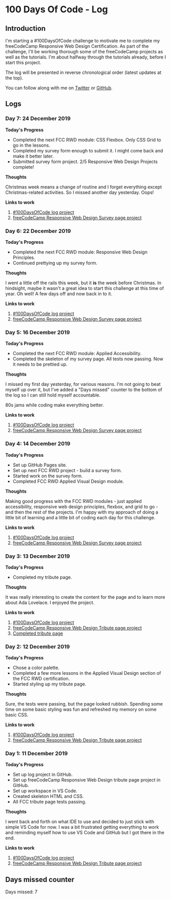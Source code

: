 # 100 Days Of Code - Log

## Introduction

I'm starting a #100DaysOfCode challenge to motivate me to complete my freeCodeCamp Responsive Web Design Certification. As part of the challenge, I'll be working thorough some of the freeCodeCamp projects as well as the tutorials. I'm about halfway through the tutorials already, before I start this project.

The log will be presented in reverse chronological order (latest updates at the top).

You can follow along with me on [Twitter](https://twitter.com/Ilaeria) or [GitHub](https://github.com/Ilaeria).

## Logs

### Day 7: 24 December 2019

**Today's Progress**

* Completed the next FCC RWD module: CSS Flexbox. Only CSS Grid to go in the lessons.
* Completed my survey form enough to submit it. I might come back and make it better later.
* Submitted survey form project. 2/5 Responsive Web Design Projects complete!

**Thoughts**

Christmas week means a change of routine and I forget everything except Christmas-related activities. So I missed another day yesterday. Oops!

**Links to work**

1. [#100DaysOfCode log project](https://github.com/Ilaeria/100-days-of-code)
2. [freeCodeCamp Responsive Web Design Survey page project](https://github.com/Ilaeria/FCC_RWDProject_Survey)

### Day 6: 22 December 2019

**Today's Progress**

* Completed the next FCC RWD module: Responsive Web Design Principles.
* Continued prettying up my survey form.

**Thoughts**

I went a little off the rails this week, but it **is** the week before Christmas. In hindsight, maybe it wasn't a great idea to start this challenge at this time of year. Oh well! A few days off and now back in to it.

**Links to work**

1. [#100DaysOfCode log project](https://github.com/Ilaeria/100-days-of-code)
2. [freeCodeCamp Responsive Web Design Survey page project](https://github.com/Ilaeria/FCC_RWDProject_Survey)

### Day 5: 16 December 2019

**Today's Progress**

* Completed the next FCC RWD module: Applied Accessibility.
* Completed the skeleton of my survey page. All tests now passing. Now it needs to be prettied up.

**Thoughts**

I missed my first day yesterday, for various reasons. I'm not going to beat myself up over it, but I've added a "Days missed" counter to the bottom of the log so I can still hold myself accountable.

80s jams while coding make everything better.

**Links to work**

1. [#100DaysOfCode log project](https://github.com/Ilaeria/100-days-of-code)
2. [freeCodeCamp Responsive Web Design Survey page project](https://github.com/Ilaeria/FCC_RWDProject_Survey)

### Day 4: 14 December 2019

**Today's Progress**

* Set up GitHub Pages site.
* Set up next FCC RWD project - build a survey form.
* Started work on the survey form.
* Completed FCC RWD Applied Visual Design module.

**Thoughts**

Making good progress with the FCC RWD modules - just applied accessibility, responsive web design principles, flexbox, and grid to go - and then the rest of the projects. I'm happy with my approach of doing a little bit of learning and a little bit of coding each day for this challenge.

**Links to work**

1. [#100DaysOfCode log project](https://github.com/Ilaeria/100-days-of-code)
2. [freeCodeCamp Responsive Web Design Survey page project](https://github.com/Ilaeria/FCC_RWDProject_Survey)

### Day 3: 13 December 2019

**Today's Progress**

* Completed my tribute page.

**Thoughts**

It was really interesting to create the content for the page and to learn more about Ada Lovelace. I enjoyed the project.


**Links to work**

1. [#100DaysOfCode log project](https://github.com/Ilaeria/100-days-of-code)
2. [freeCodeCamp Responsive Web Design Tribute page project](https://github.com/Ilaeria/FCC_RWDProject_Tribute)
3. [Completed tribute page](https://ilaeria.github.io/FCC_RWDProject_Tribute/)

### Day 2: 12 December 2019

**Today's Progress**

* Chose a color palette.
* Completed a few more lessons in the Applied Visual Design section of the FCC RWD certification.
* Started styling up my tribute page.

**Thoughts**

Sure, the tests were passing, but the page looked rubbish. Spending some time on some basic styling was fun and refreshed my memory on some basic CSS.

**Links to work**

1. [#100DaysOfCode log project](https://github.com/Ilaeria/100-days-of-code)
2. [freeCodeCamp Responsive Web Design Tribute page project](https://github.com/Ilaeria/FCC_RWDProject_Tribute)

### Day 1: 11 December 2019

**Today's Progress**

* Set up log project in GitHub.
* Set up freeCodeCamp Responsive Web Design tribute page project in GitHub. 
* Set up workspace in VS Code.
* Created skeleton HTML and CSS.
* All FCC tribute page tests passing.

**Thoughts**

I went back and forth on what IDE to use and decided to just stick with simple VS Code for now. I was a bit frustrated getting everything to work and reminding myself how to use VS Code and GitHub but I got there in the end.

**Links to work**

1. [#100DaysOfCode log project](https://github.com/Ilaeria/100-days-of-code)
2. [freeCodeCamp Responsive Web Design Tribute page project](https://github.com/Ilaeria/FCC_RWDProject_Tribute)

## Days missed counter
Days missed: 7